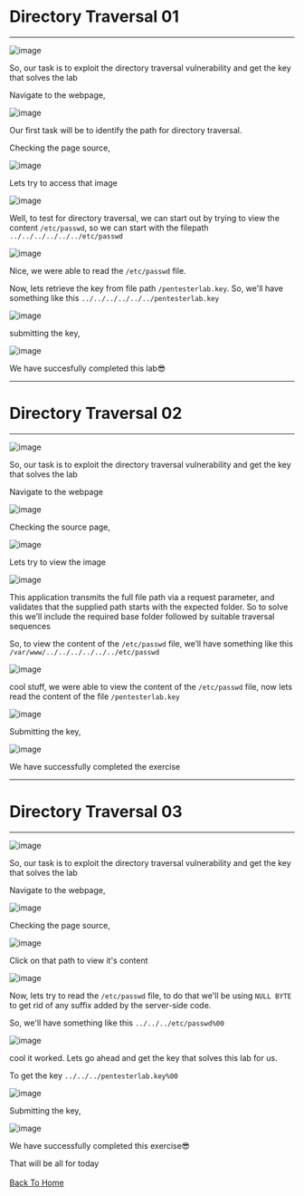 # Directory Traversal 01
<hr>

![image](https://github.com/BlackAnon22/BlackAnon22.github.io/assets/67879936/a9458c82-72fd-400d-befc-0aeac9e8a5ec)

So, our task is to exploit the directory traversal vulnerability and get the key that solves the lab

Navigate to the webpage,

![image](https://github.com/BlackAnon22/BlackAnon22.github.io/assets/67879936/b3c56e58-fc5b-4da7-adf4-13cc5f5c0d26)

Our first task will be to identify the path for directory traversal.

Checking the page source,

![image](https://github.com/BlackAnon22/BlackAnon22.github.io/assets/67879936/bd513813-bc39-48c2-9411-b282417e27f5)

Lets try to access that image

![image](https://github.com/BlackAnon22/BlackAnon22.github.io/assets/67879936/08da2a1c-242e-4e8d-876e-fad9f62df223)

Well, to test for directory traversal, we can start out by trying to view the content ```/etc/passwd```, so we can start with the filepath ```../../../../../../etc/passwd```

![image](https://github.com/BlackAnon22/BlackAnon22.github.io/assets/67879936/ae2d84ee-9a83-4503-86bc-11509360326a)

Nice, we were able to read the ```/etc/passwd``` file.

Now, lets retrieve the key from file path ```/pentesterlab.key```. So, we'll have something like this ```../../../../../../pentesterlab.key```

![image](https://github.com/BlackAnon22/BlackAnon22.github.io/assets/67879936/08ba26ce-fa91-446e-9c22-6e0657ce6342)

submitting the key,

![image](https://github.com/BlackAnon22/BlackAnon22.github.io/assets/67879936/451b53c5-e9c6-4084-9a00-d8e24eb5d7cc)

We have succesfully completed this lab😎

---------------------------

# Directory Traversal 02
<hr>

![image](https://github.com/BlackAnon22/BlackAnon22.github.io/assets/67879936/806e323f-172d-49af-8e07-4a599e121887)

So, our task is to exploit the directory traversal vulnerability and get the key that solves the lab

Navigate to the webpage

![image](https://github.com/BlackAnon22/BlackAnon22.github.io/assets/67879936/8dc63578-018f-4dbb-9af9-5cb46d4549e4)

Checking the source page,

![image](https://github.com/BlackAnon22/BlackAnon22.github.io/assets/67879936/e8e8d328-761b-427f-8a49-af894a86fa4d)

Lets try to view the image

![image](https://github.com/BlackAnon22/BlackAnon22.github.io/assets/67879936/3403ec32-cad5-4d3b-b536-b9005ae7230d)

This application transmits the full file path via a request parameter, and validates that the supplied path starts with the expected folder. So to solve this we’ll include the required base folder followed by suitable traversal sequences

So, to view the content of the ```/etc/passwd``` file, we’ll have something like this ```/var/www/../../../../../../etc/passwd```

![image](https://github.com/BlackAnon22/BlackAnon22.github.io/assets/67879936/81a629f7-1449-48e5-80a1-8eef3c9c3ee0)

cool stuff, we were able to view the content of the ```/etc/passwd``` file, now lets read the content of the file ```/pentesterlab.key```

![image](https://github.com/BlackAnon22/BlackAnon22.github.io/assets/67879936/b4894af0-0368-4b30-a377-b27fe842514e)

Submitting the key,

![image](https://github.com/BlackAnon22/BlackAnon22.github.io/assets/67879936/990b2ea4-0bbe-45c2-b867-7e8b46d2d080)

We have successfully completed the exercise

--------------------------

# Directory Traversal 03
<hr>

![image](https://github.com/BlackAnon22/BlackAnon22.github.io/assets/67879936/94c2636a-11ec-443b-9394-d276ec7778da)

So, our task is to exploit the directory traversal vulnerability and get the key that solves the lab

Navigate to the webpage,

![image](https://github.com/BlackAnon22/BlackAnon22.github.io/assets/67879936/fa948047-9eb1-40b0-8f05-ab6f0870df16)

Checking the page source,

![image](https://github.com/BlackAnon22/BlackAnon22.github.io/assets/67879936/04b5d09f-4a7d-46cc-95ab-12f9e379902d)

Click on that path to view it's content

![image](https://github.com/BlackAnon22/BlackAnon22.github.io/assets/67879936/a583d909-eb79-4eb0-a4b2-d12d6204a144)

Now, lets try to read the ```/etc/passwd``` file, to do that we'll be using ```NULL BYTE``` to get rid of any suffix added by the server-side code.

So, we'll have something like this ```../../../etc/passwd%00```

![image](https://github.com/BlackAnon22/BlackAnon22.github.io/assets/67879936/09d414d2-447d-4134-ba7e-1ed521997a18)

cool it worked. Lets go ahead and get the key that solves this lab for us.

To get the key ```../../../pentesterlab.key%00```

![image](https://github.com/BlackAnon22/BlackAnon22.github.io/assets/67879936/8a6712ab-15eb-424f-a66b-8b09a2667434)

Submitting the key,

![image](https://github.com/BlackAnon22/BlackAnon22.github.io/assets/67879936/ed58f353-3789-47db-bf5f-bb587daee66c)

We have successfully completed this exercise😎


That will be all for today
<br><br>
[Back To Home](../../index.md)













